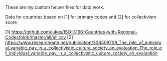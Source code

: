 These are my custom helper files for data work.

Data for countries based on [1] for primary codes and [2] for collectivism score

[1] https://github.com/lukes/ISO-3166-Countries-with-Regional-Codes/blob/master/all/all.csv
[2] https://www.researchgate.net/publication/334509709_The_role_of_individual_variable_pay_in_a_collectivistic_culture_society_an_evaluation_The_role_of_individual_variable_pay_in_a_collectivistic_culture_society_an_evaluation
